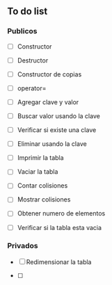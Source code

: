 ## To do list

### Publicos

- [ ] Constructor

- [ ] Destructor

- [ ] Constructor de copias

- [ ] operator=

- [ ] Agregar clave y valor

- [ ] Buscar valor usando la clave

- [ ] Verificar si existe una clave

- [ ] Eliminar usando la clave

- [ ] Imprimir la tabla

- [ ] Vaciar la tabla

- [ ] Contar colisiones

- [ ] Mostrar colisiones

- [ ] Obtener numero de elementos

- [ ] Verificar si la tabla esta vacia

### Privados

- [ ] Redimensionar la tabla

- [ ] 



















